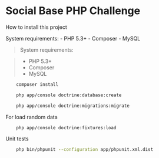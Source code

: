 Social Base PHP Challenge
==========

How to install this project

System requirements:
    - PHP 5.3+
    - Composer
    - MySQL    
    
    
> System requirements:

> * PHP 5.3+
> * Composer
> * MySQL

```bash
    composer install    
```  
```bash
    php app/console doctrine:database:create        
```  
```bash
    php app/console doctrine:migrations:migrate    
```  

For load random data

```bash
    php app/console doctrine:fixtures:load    
```  

Unit tests

```bash
    php bin/phpunit --configuration app/phpunit.xml.dist    
```  